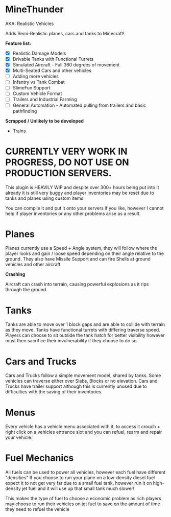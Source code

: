 # MineThunder
AKA: Realistic Vehicles

Adds Semi-Realistic planes, cars and tanks to Minecraft!

**Feature list:** 
- [x] Realistic Damage Models
- [x] Drivable Tanks with Functional Turrets
- [x] Simulated Aircraft - Full 360 degrees of movement
- [x] Multi-Seated Cars and other vehicles
- [ ] Adding more vehicles 
- [ ] Infantry vs Tank Combat 
- [ ] SlimeFun Support 
- [ ] Custom Vehicle Format 
- [ ] Trailers and Industrial Farming
- [ ] General Automation - Automated pulling from trailers and basic pathfinding

**Scrapped / Unlikely to be developed**
- Trains

# CURRENTLY VERY WORK IN PROGRESS, DO NOT USE ON PRODUCTION SERVERS.
This plugin is HEAVILY WIP and despite over 300+ hours being put into it already it is still very buggy and player inventories may be reset due to tanks and planes using custom items.

You can compile it and put it onto your servers if you like, however I cannot help if player inventories or any other problems arise as a result.

# Planes
Planes currently use a Speed + Angle system, they will follow where the player looks and gain / loose speed depending on their angle relative to the ground.
They also have Missile Support and can fire Shells at ground vehicles and other aircraft.

**Crashing**

Aircraft can crash into terrain, causing powerful explosions as it rips through the ground.

# Tanks
Tanks are able to move over 1 block gaps and are able to collide with terrain as they move.
Tanks have functional turrets with differing traverse speed.
Players can choose to sit outside the tank hatch for better visibility however must then sacrifice their invulnerability if they choose to do so.

# Cars and Trucks
Cars and Trucks follow a simple movement model, shared by tanks.
Some vehicles can traverse either over Slabs, Blocks or no elevation. 
Cars and Trucks have trailer support although this is currently unused due to difficulties with the saving of their inventories. 

#  Menus
Every vehicle has a vehicle menu associated with it, to access it crouch + right click on a vehicles entrance slot and you can refuel, rearm and repair your vehicle.

# Fuel Mechanics
All fuels can be used to power all vehicles, however each fuel have different "densities"
If you choose to run your plane on a low-density diesel fuel expect it to not get very far due to a small fuel tank, however run it on high-density jet fuel and it will use up that small tank much slower!

This makes the type of fuel to choose a economic problem as rich players may choose to run their vehicles on jet fuel to save on the amount of time they need to refuel the vehicle
